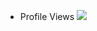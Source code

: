 - Profile Views
<a href="https://u8views.com/github/johnmart19"><img src="https://u8views.com/api/v1/github/profiles/34755141/views/day-week-month-total-count.svg"></a>
